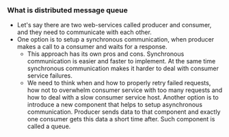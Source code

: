 ### What is distributed message queue
- Let's say there are two web-services called producer and consumer, and they need to communicate with each other.
- One option is to setup a synchronous communication, when producer makes a call to a consumer and waits for a response.
	- This approach has its own pros and cons. Synchronous communication is easier and faster to implement. At the same time synchronous communication makes it harder to deal with consumer service failures. 
	- We need to think when and how to properly retry failed requests, how not to overwhelm
consumer service with too many requests and how to deal with a slow consumer service host.
Another option is to introduce a new component that helps to setup asynchronous communication.
Producer sends data to that component and exactly one consumer gets this data a short
time after.
Such component is called a queue.
<!--stackedit_data:
eyJoaXN0b3J5IjpbMTcyMTQyMDA5MF19
-->